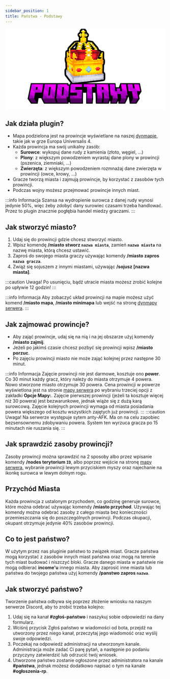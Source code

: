 ```yaml
---
sidebar_position: 1
title: Państwa - Podstawy
---
```


![Podstawy](./img/podstawy.png)
## Jak działa plugin?
- Mapa podzielona jest na prowincje wyświetlane na naszej [dynmapie](https://mapa.kartelore.pl/), takie jak w grze Europa Universalis 4.
- Każda prowincja ma swój unikalny zasób:
	- **Surowce**: wykopuj dane rudy z kamienia (złoto, węgiel, ...)
	- **Plony**: z większym powodzeniem wyrastaj dane plony w prowincji (pszenica, ziemniaki, ...)
	- **Zwierzęta**: z większym powodzeniem rozmnażaj dane zwierzęta w prowincji (owce, krowy, ...)
- Gracze tworzą miasta i zajmują prowincje, by korzystać z zasobów tych prowincji.
- Podczas wojny możesz przejmować prowincje innych miast.

:::info Informacja
Szansa na wydropienie surowca z danej rudy wynosi jedynie 50%, więc żeby zdobyć dany surowiec czasami trzeba handlować. Przez to plugin znacznie pogłębia handel miedzy graczami.
:::

## Jak stworzyć miasto?
1. Udaj się do prowincji gdzie chcesz stworzyć miasto.
2. Wpisz komendę **/miasto stworz `nazwa miasta`**, zamień **`nazwa miasta`** na nazwę miasta, którą chcesz ustawić.
3. Zaproś do swojego miasta graczy używając komendy **/miasto zapros `nazwa gracza`**.
4. Zwiąż się sojuszem z innymi miastami, używając **/sojusz [nazwa miasta]**.

:::caution Uwaga!
Po usunięciu, bądź utracie miasta możesz zrobić kolejne po upływie 12 godzin!
:::

:::info Informacja
Aby zobaczyć układ prowincji na mapie możesz użyć komend **/miasto mapa**, **/miasto minimapa** lub wejść na stronę [dynmapy serwera](https://mapa.kartelore.pl/).
:::

## Jak zajmować prowincje?
- Aby zająć prowincje, udaj się na nią i na jej obszarze użyj komendy **/miasto zajmij**.
- Jeżeli po jakimś czasie chcesz pozbyć się prowincji wpisz **/miasto porzuc**.
- Po zajęciu prowincji miasto nie może zająć kolejnej przez następne 30 minut.

:::info  Informacja
Zajęcie prowincji nie jest darmowe, kosztuje ono **power**. Co 30 minut każdy gracz, który należy do miasta otrzymuje 4 powera. Nowo stworzone miasto otrzymuje 30 powera. Cena prowincji w powerze wyświetlona jest na stronie [mapy serwera](https://mapa.kartelore.pl/) po wybraniu trzeciej opcji z zakładki **Opcje Mapy:**. Zajęcie pierwszej prowincji (jeżeli ta kosztuje więcej niż 30 powera) jest bezwarunkowe, jednak wiąże się z dużą karą surowcową. Zajęcie kolejnych prowincji wymaga od miasta posiadania powera większego od kosztu wszystkich zajętych już prowincji.
:::
:::caution Uwaga!
Na serwerze występuje sytem anty-AFK. Ma on na celu zapobiec bezsensownemu zdobywaniu powera. System ten wyrzuca gracza po 15 minutach nie ruszania się.
:::

## Jak sprawdzić zasoby prowincji?
Zasoby prowincji można sprawdzić na 2 sposoby albo przez wpisanie komendy **/nodes terytorium `ID`**, albo poprzez wejście na stronę [mapy serwera](https://mapa.kartelore.pl/), wybranie prowincji lewym przyciskiem myszy oraz najechanie na ikonkę surowca w lewym dolnym rogu.

## Przychód Miasta
Każda prowincja z ustalonym przychodem, co godzinę generuje surowce, które można odebrać używając komendy **/miasto przychod**. Używając tej komendy można odebrać zasoby z całego miasta bez konieczności przemieszczania się do poszczególnych prowincji. Podczas okupacji, okupant otrzymuje jedynie 40% zasobów prowincji.

## Co to jest państwo?
W użytym przez nas pluginie państwo to związek miast. Gracze państwa mogą korzystać z zasobów innych miast państwa oraz mogą na terenie tych miast budować i niszczyć bloki. Gracze danego miasta w państwie nie mogą odbierać **income'u** innego miasta. Aby zaprosić inne miasta lub państwa do twojego państwa użyj komendy **/panstwo zapros `nazwa`**.

## Jak stworzyć państwo?
Tworzenie państwa odbywa się poprzez złożenie wniosku na naszym serwerze Discord, aby to zrobić trzeba kolejno:
1. Udaj się na kanał **#zgłoś-państwo** i naszykuj sobie odpowiedzi na dany formularz.
2. Wciśnij przycisk Zgłoś państwo w wiadomości od bota, przejdź na utworzony przez niego kanał, przeczytaj jego wiadomość oraz wyślij swoje odpowiedzi.
3. Poczekaj na odpowiedź administracji na utworzonym kanale. Administracja może zadać Ci parę pytań, a następnie po podaniu przyczyny zatwierdzić lub odrzucić twój wniosek.
4. Utworzone państwo zostanie ogłoszone przez administratora na kanale **#państwa**, jednak możesz dodatkowo napisać o tym na kanale **#ogłoszenia-rp**.










